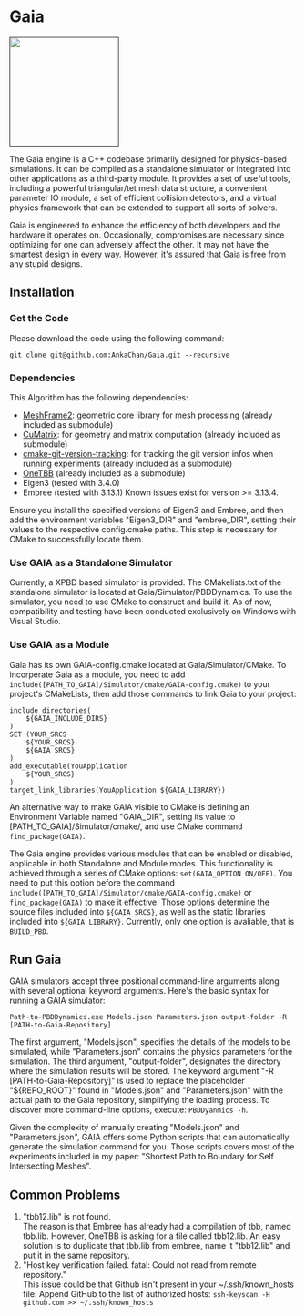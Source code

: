 # Gaia

<a href=""><img src="https://github.com/AnkaChan/Gaia/tree/main/teaser.gif" height="192px"></a>

The Gaia engine is a C++ codebase primarily designed for physics-based simulations. It can be compiled as a standalone simulator or integrated into other applications as a third-party module.
It provides a set of useful tools, including a powerful triangular/tet mesh data structure, a convenient parameter IO module, a set of efficient collision detectors, and a virtual physics framework that can be extended to support all sorts of solvers.


Gaia is engineered to enhance the efficiency of both developers and the hardware it operates on. Occasionally, compromises are necessary since optimizing for one can adversely affect the other. It may not have the smartest design in every way. However, it's assured that Gaia is free from any stupid designs.

## Installation

### Get the Code
Please download the code using  the following command:
```
git clone git@github.com:AnkaChan/Gaia.git --recursive
```

### Dependencies
This Algorithm has the following dependencies:
- [MeshFrame2](https://github.com/AnkaChan/MeshFrame2): geometric core library for mesh processing (already included as submodule)
- [CuMatrix](https://github.com/AnkaChan/CuMatrix/tree/main): for geometry and matrix computation (already included as submodule)
- [cmake-git-version-tracking](https://github.com/andrew-hardin/cmake-git-version-tracking): for tracking the git version infos when running experiments (already included as a submodule)
- [OneTBB](https://github.com/oneapi-src/oneTBB) (already included as a submodule)
- Eigen3 (tested with 3.4.0)
- Embree (tested with 3.13.1) Known issues exist for version >= 3.13.4.

Ensure you install the specified versions of Eigen3 and Embree, and then add the environment variables "Eigen3_DIR" and "embree_DIR", setting their values to the respective config.cmake paths. This step is necessary for CMake to successfully locate them.

### Use GAIA as a Standalone Simulator
Currently, a XPBD based simulator is provided. The CMakelists.txt of the standalone simulator is located at Gaia/Simulator/PBDDynamics. To use the simulator, you need to
use CMake to construct and build it. As of now, compatibility and testing have been conducted exclusively on Windows with Visual Studio.

### Use GAIA as a Module
Gaia has its own GAIA-config.cmake located at Gaia/Simulator/CMake. To incorperate Gaia as a module, you need to add ```include([PATH_TO_GAIA]/Simulator/cmake/GAIA-config.cmake)``` to your project's CMakeLists, then add those commands to link Gaia to your project:
```
include_directories(
	${GAIA_INCLUDE_DIRS}
)
SET (YOUR_SRCS 
	${YOUR_SRCS}
	${GAIA_SRCS}
)
add_executable(YouApplication 
	${YOUR_SRCS}
)
target_link_libraries(YouApplication ${GAIA_LIBRARY})
```
An alternative way to make GAIA visible to CMake is defining an Environment Variable named "GAIA_DIR", setting its value to [PATH_TO_GAIA]/Simulator/cmake/, and use CMake command ```find_package(GAIA)```.

The Gaia engine provides various modules that can be enabled or disabled, applicable in both Standalone and Module modes. This functionality is achieved through a series of CMake options:
```set(GAIA_OPTION ON/OFF)```.
You need to put this option before the command ```include([PATH_TO_GAIA]/Simulator/cmake/GAIA-config.cmake)``` or ```find_package(GAIA)``` to make it effective.
Those options determine the source files included into ```${GAIA_SRCS}```, as well as the static libraries included into ```${GAIA_LIBRARY}```.
Currently, only one option is avaliable, that is ```BUILD_PBD```.

## Run Gaia

GAIA simulators accept three positional command-line arguments along with several optional keyword arguments. Here's the basic syntax for running a GAIA simulator:
```
Path-to-PBDDynamics.exe Models.json Parameters.json output-folder -R [PATH-to-Gaia-Repository]
```

The first argument, "Models.json", specifies the details of the models to be simulated, while "Parameters.json" contains the physics parameters for the simulation. The third argument, "output-folder", designates the directory where the simulation results will be stored. The keyword argument "-R [PATH-to-Gaia-Repository]" is used to replace the placeholder "${REPO_ROOT}" found in "Models.json" and "Parameters.json" with the actual path to the Gaia repository, simplifying the loading process. To discover more command-line options, execute:
```PBDDyanmics -h```.

Given the complexity of manually creating "Models.json" and "Parameters.json", GAIA offers some Python scripts that can automatically generate the simulation command for you. Those scripts covers most of the experiments included in my paper: "Shortest Path to Boundary for Self Intersecting Meshes".

## Common Problems

1. "tbb12.lib" is not found.  
The reason is that Embree has already had a compilation of tbb, named tbb.lib. However, OneTBB is asking for a file called tbb12.lib. An easy solution is to duplicate that tbb.lib from embree, name it "tbb12.lib" and put it in the same repository.
2. "Host key verification failed. fatal: Could not read from remote repository."  
This issue could be that Github isn't present in your ~/.ssh/known_hosts file.
Append GitHub to the list of authorized hosts:
```ssh-keyscan -H github.com >> ~/.ssh/known_hosts```

